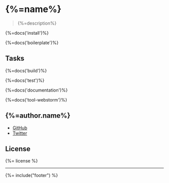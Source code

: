 # {%=name%}
> {%=description%}

{%=docs('install')%}

{%=docs('boilerplate')%}

## Tasks

{%=docs('build')%}

{%=docs('test')%}

{%=docs('documentation')%}

{%=docs('tool-webstorm')%}

## {%=author.name%}

* [GitHub]({%=author.url%})  
* [Twitter](http://twitter.com/{%=author.twitter%})  

## License
{%= license %}

***

{%= include("footer") %}
